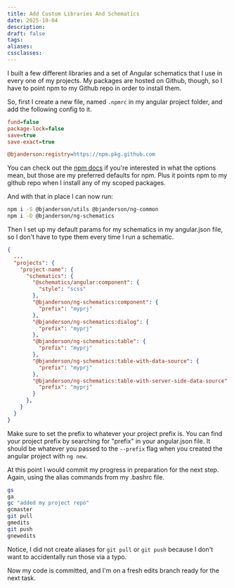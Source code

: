 ```yaml
---
title: Add Custom Libraries And Schematics
date: 2025-10-04
description:
draft: false
tags:
aliases:
cssclasses:
---
```


I built a few different libraries and a set of Angular schematics that I use in every one of my projects. My packages are hosted on Github, though, so I have to point npm to my Github repo in order to install them.

So, first I create a new file, named `.npmrc` in my angular project folder, and add the following config to it.

```ini
fund=false
package-lock=false
save=true
save-exact=true

@bjanderson:registry=https://npm.pkg.github.com
```

You can check out the [npm docs](https://docs.npmjs.com/cli/v9/using-npm/config) if you're interested in what the options mean, but those are my preferred defaults for npm. Plus it points npm to my github repo when I install any of my scoped packages.

And with that in place I can now run:

```bash
npm i -S @bjanderson/utils @bjanderson/ng-common
npm i -D @bjanderson/ng-schematics
```

Then I set up my default params for my schematics in my angular.json file, so I don't have to type them every time I run a schematic.

```json
{
  ...
  "projects": {
    "project-name": {
      "schematics": {
        "@schematics/angular:component": {
          "style": "scss"
        },
        "@bjanderson/ng-schematics:component": {
          "prefix": "myprj"
        },
        "@bjanderson/ng-schematics:dialog": {
          "prefix": "myprj"
        },
        "@bjanderson/ng-schematics:table": {
          "prefix": "myprj"
        },
        "@bjanderson/ng-schematics:table-with-data-source": {
          "prefix": "myprj"
        },
        "@bjanderson/ng-schematics:table-with-server-side-data-source": {
          "prefix": "myprj"
        }
      },
    }
  }
}
```

Make sure to set the prefix to whatever your project prefix is. You can find your project prefix by searching for "prefix" in your angular.json file. It should be whatever you passed to the `--prefix` flag when you created the angular project with `ng new`.

At this point I would commit my progress in preparation for the next step. Again, using the alias commands from my .bashrc file.

```bash
gs
ga
gc "added my project repo"
gcmaster
git pull
gmedits
git push
gnewedits
```

Notice, I did not create aliases for `git pull` or `git push` because I don't want to accidentally run those via a typo.

Now my code is committed, and I'm on a fresh edits branch ready for the next task.
